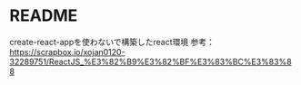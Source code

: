# README
create-react-appを使わないで構築したreact環境
参考：https://scrapbox.io/xojan0120-32289751/ReactJS_%E3%82%B9%E3%82%BF%E3%83%BC%E3%83%88
